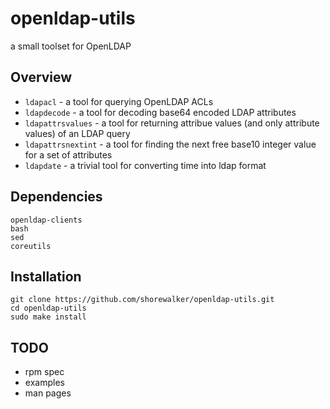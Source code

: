 # openldap-utils
a small toolset for OpenLDAP  
## Overview
- `ldapacl` - a tool for querying OpenLDAP ACLs
- `ldapdecode` - a tool for decoding base64 encoded LDAP attributes
- `ldapattrsvalues` - a tool for returning attribue values (and only attribute values) of an LDAP query 
- `ldapattrsnextint` - a tool for finding the next free base10 integer value for a set of attributes
- `ldapdate` - a trivial tool for converting time into ldap format
## Dependencies
`openldap-clients`  
`bash`  
`sed`  
`coreutils`  
## Installation
```
git clone https://github.com/shorewalker/openldap-utils.git
cd openldap-utils
sudo make install
```
## TODO
- rpm spec
- examples
- man pages
